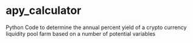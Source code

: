 # apy_calculator
 Python Code to determine the annual percent yield of a crypto currency liquidity pool farm based on a number of potential variables
